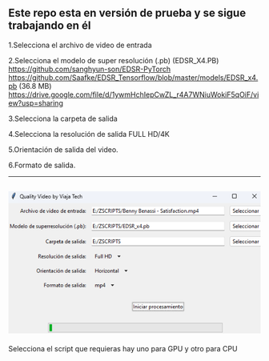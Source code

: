 Este repo esta en versión de prueba y se sigue trabajando en él
------

1.Selecciona el archivo de video de entrada

2.Selecciona el modelo de super resolución (.pb) (EDSR_X4.PB) https://github.com/sanghyun-son/EDSR-PyTorch https://github.com/Saafke/EDSR_Tensorflow/blob/master/models/EDSR_x4.pb (36.8 MB) https://drive.google.com/file/d/1ywmHchIepCwZL_r4A7WNiuWokiF5qOiF/view?usp=sharing
 
3.Selecciona la carpeta de salida

4.Selecciona la resolución de salida FULL HD/4K 

5.Orientación de salida del video.

6.Formato de salida. 

-----------
![](https://github.com/viajatech/QualityVideo/blob/main/Quality%20Video%20GUI%20GPU.png)
-----------
Selecciona el script que requieras hay uno para GPU y otro para CPU
